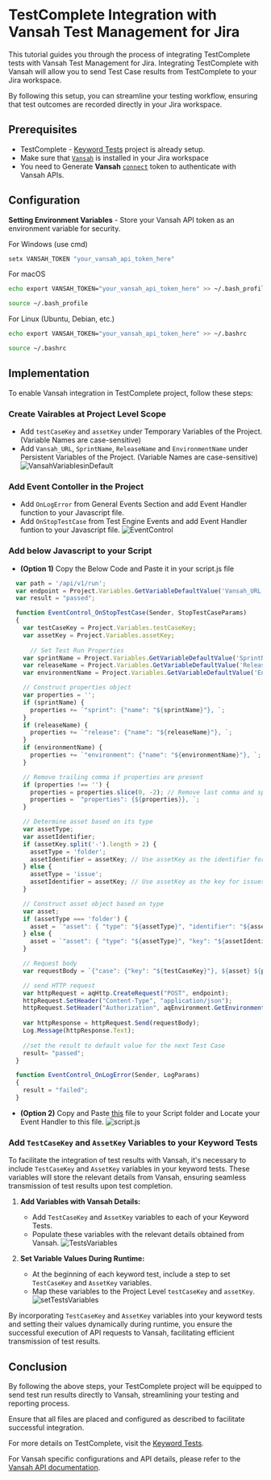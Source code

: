 # TestComplete Integration with Vansah Test Management for Jira

This tutorial guides you through the process of integrating TestComplete tests with Vansah Test Management for Jira. Integrating TestComplete with Vansah will allow you to send Test Case results from TestComplete to your Jira workspace.

By following this setup, you can streamline your testing workflow, ensuring that test outcomes are recorded directly in your Jira workspace.

## Prerequisites
- TestComplete - [Keyword Tests](https://support.smartbear.com/testcomplete/docs/keyword-testing/index.html) project is already setup.
- Make sure that [`Vansah`](https://marketplace.atlassian.com/apps/1224250/vansah-test-management-for-jira?tab=overview&hosting=cloud) is installed in your Jira workspace
- You need to Generate **Vansah** [`connect`](https://docs.vansah.com/docs-base/generate-a-vansah-api-token-from-jira-cloud/) token to authenticate with Vansah APIs.
## Configuration
**Setting Environment Variables** - Store your Vansah API token as an environment variable for security. 

For Windows (use cmd)
```cmd
setx VANSAH_TOKEN "your_vansah_api_token_here"

```
For macOS
```bash
echo export VANSAH_TOKEN="your_vansah_api_token_here" >> ~/.bash_profile

source ~/.bash_profile

```
For Linux (Ubuntu, Debian, etc.)
```bash
echo export VANSAH_TOKEN="your_vansah_api_token_here" >> ~/.bashrc

source ~/.bashrc

``` 
## Implementation
To enable Vansah integration in TestComplete project, follow these steps:

### Create Vairables at Project Level Scope 
 - Add `testCaseKey` and `assetKey` under Temporary Variables of the Project. (Variable Names are case-sensitive)
 - Add `Vansah_URL`, `SprintName`, `ReleaseName` and `EnvironmentName` under Persistent Variables of the Project. (Variable Names are case-sensitive) 
    ![VansahVariablesinDefault](/Asset/project_variables.jpg)

### Add Event Contoller in the Project
 - Add `OnLogError` from General Events Section and add Event Handler function to your Javascript file.
 - Add `OnStopTestCase` from Test Engine Events and add Event Handler funtion to your Javascript file.
    ![EventControl](/Asset/event_control.png)


### Add below Javascript to your Script 
 - **(Option 1)** Copy the Below Code and Paste it in your script.js file
```js
  var path = '/api/v1/run';
  var endpoint = Project.Variables.GetVariableDefaultValue('Vansah_URL')+path;
  var result = "passed";

  function EventControl_OnStopTestCase(Sender, StopTestCaseParams)
  { 
    var testCaseKey = Project.Variables.testCaseKey; 
    var assetKey = Project.Variables.assetKey;
  
      // Set Test Run Properties
    var sprintName = Project.Variables.GetVariableDefaultValue('SprintName');
    var releaseName = Project.Variables.GetVariableDefaultValue('ReleaseName');
    var environmentName = Project.Variables.GetVariableDefaultValue('EnvironmentName');

    // Construct properties object
    var properties = '';
    if (sprintName) {
      properties += `"sprint": {"name": "${sprintName}"}, `;
    }
    if (releaseName) {
      properties += `"release": {"name": "${releaseName}"}, `;
    }
    if (environmentName) {
      properties += `"environment": {"name": "${environmentName}"}, `;
    }

    // Remove trailing comma if properties are present
    if (properties !== '') {
      properties = properties.slice(0, -2); // Remove last comma and space
      properties = `"properties": {${properties}}, `;
    }

    // Determine asset based on its type
    var assetType;
    var assetIdentifier;
    if (assetKey.split('-').length > 2) {
      assetType = 'folder';
      assetIdentifier = assetKey; // Use assetKey as the identifier for folders
    } else {
      assetType = 'issue';
      assetIdentifier = assetKey; // Use assetKey as the key for issues
    }

    // Construct asset object based on type
    var asset;
    if (assetType === 'folder') {
      asset = `"asset": { "type": "${assetType}", "identifier": "${assetIdentifier}" },`;
    } else {
      asset = `"asset": { "type": "${assetType}", "key": "${assetIdentifier}" },`;
    }

    // Request body
    var requestBody = `{"case": {"key": "${testCaseKey}"}, ${asset} ${properties}"result": {"name": "${result}"}}`;

    // send HTTP request
    var httpRequest = aqHttp.CreateRequest("POST", endpoint);
    httpRequest.SetHeader("Content-Type", "application/json");
    httpRequest.SetHeader("Authorization", aqEnvironment.GetEnvironmentVariable("VANSAH_TOKEN"));
  
    var httpResponse = httpRequest.Send(requestBody);
    Log.Message(httpResponse.Text);
  
    //set the result to default value for the next Test Case
    result= "passed";
  }

  function EventControl_OnLogError(Sender, LogParams)
  {
    result = "failed"; 
  }
```
 - **(Option 2)** Copy and Paste [this](/SampleProjectwithVansah/Script/VansahTests.js) file to your Script folder and Locate your Event Handler to this file.
    ![script.js](/Asset/script.png)

### Add `TestCaseKey` and `AssetKey` Variables to your Keyword Tests

To facilitate the integration of test results with Vansah, it's necessary to include `TestCaseKey` and `AssetKey` variables in your keyword tests. These variables will store the relevant details from Vansah, ensuring seamless transmission of test results upon test completion.

1. **Add Variables with Vansah Details:**
   - Add `TestCaseKey` and `AssetKey` variables to each of your Keyword Tests.
   - Populate these variables with the relevant details obtained from Vansah.
   ![TestsVariables](/Asset/add_case_asset_details.png)

2. **Set Variable Values During Runtime:**
   - At the beginning of each keyword test, include a step to set `TestCaseKey` and `AssetKey` variables.
   - Map these variables to the Project Level `testCaseKey` and `assetKey`. ![setTestsVariables](/Asset/set_variables.png)

By incorporating `TestCaseKey` and `AssetKey` variables into your keyword tests and setting their values dynamically during runtime, you ensure the successful execution of API requests to Vansah, facilitating efficient transmission of test results.

## Conclusion

By following the above steps, your TestComplete project will be equipped to send test run results directly to Vansah, streamlining your testing and reporting process. 

Ensure that all files are placed and configured as described to facilitate successful integration.

For more details on TestComplete, visit the [Keyword Tests](https://support.smartbear.com/testcomplete/docs/keyword-testing/index.html). 

For Vansah specific configurations and API details, please refer to the [Vansah API documentation](https://apidoc.vansah.com/).
